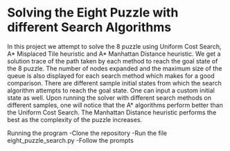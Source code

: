 # Solving the Eight Puzzle with different Search Algorithms

In this project we attempt to solve the 8 puzzle using Uniform Cost Search, A* Misplaced Tile heuristic and A* Manhattan Distance heuristic.
We get a solution trace of the path taken by each method to reach the goal state of the 8 puzzle. The number of nodes expanded and the maximum size of the queue is
also displayed for each search method which makes for a good comparison. There are different sample initial states from which the search algorithm attempts to reach the goal state. One can input a custom initial state as well.
Upon running the solver with different search methods on different samples, one will notice that the A* algorithms perform better than the Uniform Cost Search.
The Manhattan Distance heuristic performs the best as the complexity of the puzzle increases.

Running the program
-Clone the repository
-Run the file eight_puzzle_search.py
-Follow the prompts

